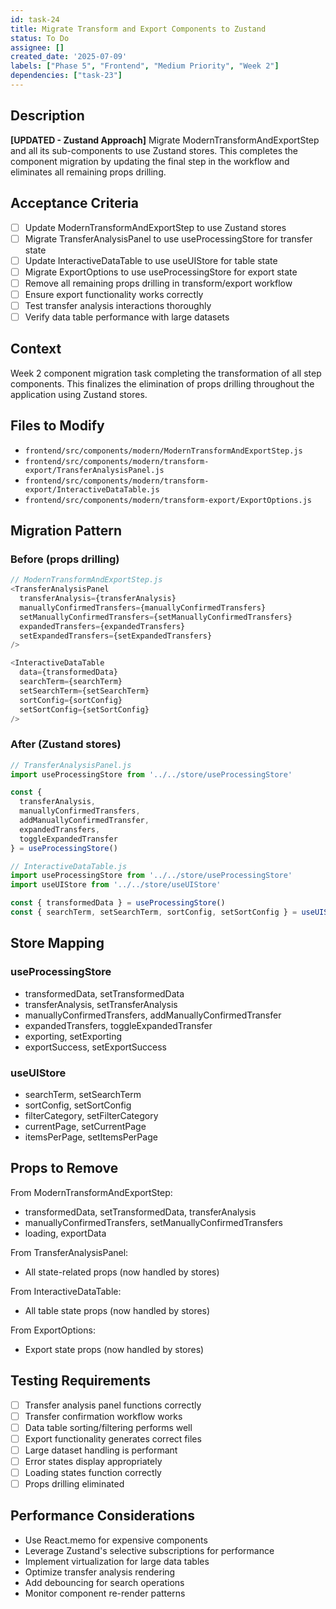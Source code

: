 ```yaml
---
id: task-24
title: Migrate Transform and Export Components to Zustand
status: To Do
assignee: []
created_date: '2025-07-09'
labels: ["Phase 5", "Frontend", "Medium Priority", "Week 2"]
dependencies: ["task-23"]
---
```


## Description

**[UPDATED - Zustand Approach]** Migrate ModernTransformAndExportStep and all its sub-components to use Zustand stores. This completes the component migration by updating the final step in the workflow and eliminates all remaining props drilling.

## Acceptance Criteria

- [ ] Update ModernTransformAndExportStep to use Zustand stores
- [ ] Migrate TransferAnalysisPanel to use useProcessingStore for transfer state
- [ ] Update InteractiveDataTable to use useUIStore for table state
- [ ] Migrate ExportOptions to use useProcessingStore for export state
- [ ] Remove all remaining props drilling in transform/export workflow
- [ ] Ensure export functionality works correctly
- [ ] Test transfer analysis interactions thoroughly
- [ ] Verify data table performance with large datasets

## Context

Week 2 component migration task completing the transformation of all step components. This finalizes the elimination of props drilling throughout the application using Zustand stores.

## Files to Modify

- `frontend/src/components/modern/ModernTransformAndExportStep.js`
- `frontend/src/components/modern/transform-export/TransferAnalysisPanel.js`
- `frontend/src/components/modern/transform-export/InteractiveDataTable.js`
- `frontend/src/components/modern/transform-export/ExportOptions.js`

## Migration Pattern

### Before (props drilling)
```javascript
// ModernTransformAndExportStep.js
<TransferAnalysisPanel
  transferAnalysis={transferAnalysis}
  manuallyConfirmedTransfers={manuallyConfirmedTransfers}
  setManuallyConfirmedTransfers={setManuallyConfirmedTransfers}
  expandedTransfers={expandedTransfers}
  setExpandedTransfers={setExpandedTransfers}
/>

<InteractiveDataTable
  data={transformedData}
  searchTerm={searchTerm}
  setSearchTerm={setSearchTerm}
  sortConfig={sortConfig}
  setSortConfig={setSortConfig}
/>
```

### After (Zustand stores)
```javascript
// TransferAnalysisPanel.js
import useProcessingStore from '../../store/useProcessingStore'

const { 
  transferAnalysis, 
  manuallyConfirmedTransfers, 
  addManuallyConfirmedTransfer,
  expandedTransfers, 
  toggleExpandedTransfer
} = useProcessingStore()

// InteractiveDataTable.js
import useProcessingStore from '../../store/useProcessingStore'
import useUIStore from '../../store/useUIStore'

const { transformedData } = useProcessingStore()
const { searchTerm, setSearchTerm, sortConfig, setSortConfig } = useUIStore()
```

## Store Mapping

### useProcessingStore
- transformedData, setTransformedData
- transferAnalysis, setTransferAnalysis
- manuallyConfirmedTransfers, addManuallyConfirmedTransfer
- expandedTransfers, toggleExpandedTransfer
- exporting, setExporting
- exportSuccess, setExportSuccess

### useUIStore
- searchTerm, setSearchTerm
- sortConfig, setSortConfig
- filterCategory, setFilterCategory
- currentPage, setCurrentPage
- itemsPerPage, setItemsPerPage

## Props to Remove

From ModernTransformAndExportStep:
- transformedData, setTransformedData, transferAnalysis
- manuallyConfirmedTransfers, setManuallyConfirmedTransfers
- loading, exportData

From TransferAnalysisPanel:
- All state-related props (now handled by stores)

From InteractiveDataTable:
- All table state props (now handled by stores)

From ExportOptions:
- Export state props (now handled by stores)

## Testing Requirements

- [ ] Transfer analysis panel functions correctly
- [ ] Transfer confirmation workflow works
- [ ] Data table sorting/filtering performs well
- [ ] Export functionality generates correct files
- [ ] Large dataset handling is performant
- [ ] Error states display appropriately
- [ ] Loading states function correctly
- [ ] Props drilling eliminated

## Performance Considerations

- Use React.memo for expensive components
- Leverage Zustand's selective subscriptions for performance
- Implement virtualization for large data tables
- Optimize transfer analysis rendering
- Add debouncing for search operations
- Monitor component re-render patterns
